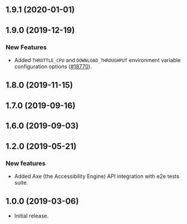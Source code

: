 ## 1.9.1 (2020-01-01)

## 1.9.0 (2019-12-19)

### New Features

- Added `THROTTLE_CPU` and `DOWNLOAD_THROUGHPUT` environment variable configuration options ([#18770](https://github.com/WordPress/gutenberg/pull/18770)).

## 1.8.0 (2019-11-15)

## 1.7.0 (2019-09-16)

## 1.6.0 (2019-09-03)

## 1.2.0 (2019-05-21)

### New features

- Added Axe (the Accessibility Engine) API integration with e2e tests suite.

## 1.0.0 (2019-03-06)

-   Initial release.
